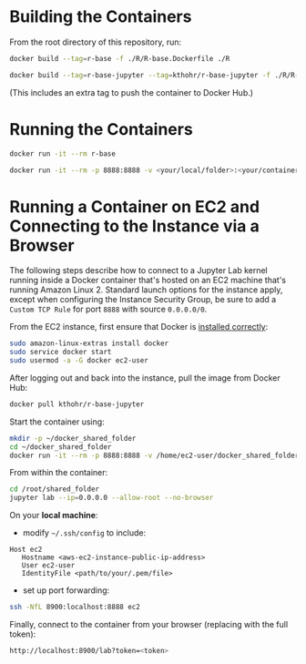 
# Building the Containers

From the root directory of this repository, run:

```bash
docker build --tag=r-base -f ./R/R-base.Dockerfile ./R
```

```bash
docker build --tag=r-base-jupyter --tag=kthohr/r-base-jupyter -f ./R/R-base-jupyter.Dockerfile ./R
```

(This includes an extra tag to push the container to Docker Hub.)

# Running the Containers

```bash
docker run -it --rm r-base
```

```bash
docker run -it --rm -p 8888:8888 -v <your/local/folder>:<your/container/folder> r-base-jupyter
```

# Running a Container on EC2 and Connecting to the Instance via a Browser

The following steps describe how to connect to a Jupyter Lab kernel running inside a Docker container that's hosted on an EC2 machine that's running Amazon Linux 2. Standard launch options for the instance apply, except when configuring the Instance Security Group, be sure to add a `Custom TCP Rule` for port `8888` with source `0.0.0.0/0`.

From the EC2 instance, first ensure that Docker is [installed correctly](https://docs.aws.amazon.com/AmazonECS/latest/developerguide/docker-basics.html):

```bash
sudo amazon-linux-extras install docker
sudo service docker start
sudo usermod -a -G docker ec2-user
```

After logging out and back into the instance, pull the image from Docker Hub:

```bash
docker pull kthohr/r-base-jupyter
```

Start the container using:

```bash
mkdir -p ~/docker_shared_folder
cd ~/docker_shared_folder
docker run -it --rm -p 8888:8888 -v /home/ec2-user/docker_shared_folder:/root/shared_folder kthohr/r-base-jupyter
```

From within the container:

```bash
cd /root/shared_folder
jupyter lab --ip=0.0.0.0 --allow-root --no-browser
```

On your **local machine**:

* modify `~/.ssh/config` to include:

```
Host ec2
   Hostname <aws-ec2-instance-public-ip-address>
   User ec2-user
   IdentityFile <path/to/your/.pem/file>
```

* set up port forwarding:

```bash
ssh -NfL 8900:localhost:8888 ec2
```

Finally, connect to the container from your browser (replacing with the full token):

```bash
http://localhost:8900/lab?token=<token>
```
